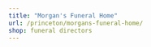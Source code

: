 ```yaml
---
title: "Morgan's Funeral Home"
url: /princeton/morgans-funeral-home/
shop: funeral directors
---
```

